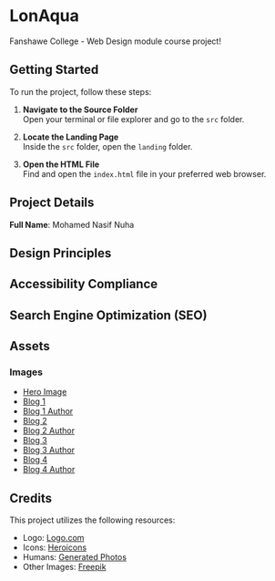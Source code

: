 # LonAqua
Fanshawe College - Web Design module course project!

## Getting Started
To run the project, follow these steps:

1. **Navigate to the Source Folder**  
   Open your terminal or file explorer and go to the `src` folder.

2. **Locate the Landing Page**  
   Inside the `src` folder, open the `landing` folder.

3. **Open the HTML File**  
   Find and open the `index.html` file in your preferred web browser.

## Project Details
**Full Name**: Mohamed Nasif Nuha

## Design Principles

## Accessibility Compliance

## Search Engine Optimization (SEO)

## Assets
### Images
- [Hero Image](https://www.freepik.com/free-photo/athletic-woman-enjoying-blue-drink_1699559.htm)
- [Blog 1](https://www.freepik.com/free-photo/young-woman-standing-front-blue-sea-drinking-water-from-bottle_3573961.htm)
- [Blog 1 Author](https://generated.photos/)
- [Blog 2](https://www.freepik.com/free-photo/funny-beautiful-boy-shows-bottle_6448930.htm)
- [Blog 2 Author](https://generated.photos/)
- [Blog 3](https://www.freepik.com/free-photo/side-view-athlete-training-with-blue-background_5336018.htm)
- [Blog 3 Author](https://generated.photos/)
- [Blog 4](https://www.freepik.com/free-photo/human-hand-holding-bottle-water_1129139.htm)
- [Blog 4 Author](https://generated.photos/)

## Credits
This project utilizes the following resources:
- Logo: [Logo.com](https://logo.com/)
- Icons: [Heroicons](https://heroicons.com)
- Humans: [Generated Photos](https://generated.photos/)
- Other Images: [Freepik](https://www.freepik.com/)
